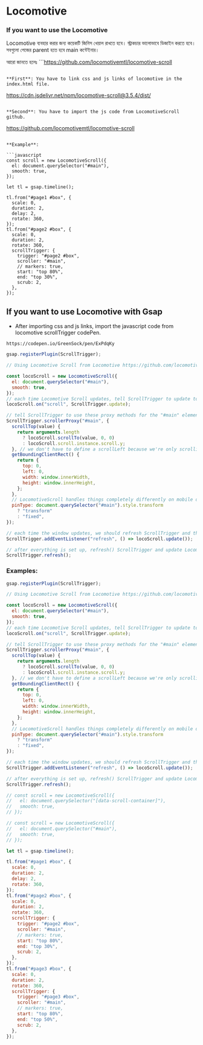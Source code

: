# Locomotive

### If you want to use the Locomotive

Locomotive ব্যবহার করার জন্য কয়েকটি জিনিস খেয়াল রাখতে হবে। স্ট্রাকচার ভালোভাবে ডিজাইন করতে হবে। সবগুলো পেজের parent হতে হবে main কন্টেইনার।

আরো জানতে হলেঃ ```https://github.com/locomotivemtl/locomotive-scroll

```

**First**: You have to link css and js links of locomotive in the index.html file.

```
https://cdn.jsdelivr.net/npm/locomotive-scroll@3.5.4/dist/

```

**Second**: You have to import the js code from LocomotiveScroll github.

```
https://github.com/locomotivemtl/locomotive-scroll

````

**Example**:

```javascript
const scroll = new LocomotiveScroll({
  el: document.querySelector("#main"),
  smooth: true,
});

let tl = gsap.timeline();

tl.from("#page1 #box", {
  scale: 0,
  duration: 2,
  delay: 2,
  rotate: 360,
});
tl.from("#page2 #box", {
  scale: 0,
  duration: 2,
  rotate: 360,
  scrollTrigger: {
    trigger: "#page2 #box",
    scroller: "#main",
    // markers: true,
    start: "top 80%",
    end: "top 30%",
    scrub: 2,
  },
});
````

## If you want to use Locomotive with Gsap

- After importing css and js links, import the javascript code from locomotive scrollTrigger codePen.

```
https://codepen.io/GreenSock/pen/ExPdqKy
```

```javascript
gsap.registerPlugin(ScrollTrigger);

// Using Locomotive Scroll from Locomotive https://github.com/locomotivemtl/locomotive-scroll

const locoScroll = new LocomotiveScroll({
  el: document.querySelector("#main"),
  smooth: true,
});
// each time Locomotive Scroll updates, tell ScrollTrigger to update too (sync positioning)
locoScroll.on("scroll", ScrollTrigger.update);

// tell ScrollTrigger to use these proxy methods for the "#main" element since Locomotive Scroll is hijacking things
ScrollTrigger.scrollerProxy("#main", {
  scrollTop(value) {
    return arguments.length
      ? locoScroll.scrollTo(value, 0, 0)
      : locoScroll.scroll.instance.scroll.y;
  }, // we don't have to define a scrollLeft because we're only scrolling vertically.
  getBoundingClientRect() {
    return {
      top: 0,
      left: 0,
      width: window.innerWidth,
      height: window.innerHeight,
    };
  },
  // LocomotiveScroll handles things completely differently on mobile devices - it doesn't even transform the container at all! So to get the correct behavior and avoid jitters, we should pin things with position: fixed on mobile. We sense it by checking to see if there's a transform applied to the container (the LocomotiveScroll-controlled element).
  pinType: document.querySelector("#main").style.transform
    ? "transform"
    : "fixed",
});

// each time the window updates, we should refresh ScrollTrigger and then update LocomotiveScroll.
ScrollTrigger.addEventListener("refresh", () => locoScroll.update());

// after everything is set up, refresh() ScrollTrigger and update LocomotiveScroll because padding may have been added for pinning, etc.
ScrollTrigger.refresh();
```

### **Examples:**

```javascript
gsap.registerPlugin(ScrollTrigger);

// Using Locomotive Scroll from Locomotive https://github.com/locomotivemtl/locomotive-scroll

const locoScroll = new LocomotiveScroll({
  el: document.querySelector("#main"),
  smooth: true,
});
// each time Locomotive Scroll updates, tell ScrollTrigger to update too (sync positioning)
locoScroll.on("scroll", ScrollTrigger.update);

// tell ScrollTrigger to use these proxy methods for the "#main" element since Locomotive Scroll is hijacking things
ScrollTrigger.scrollerProxy("#main", {
  scrollTop(value) {
    return arguments.length
      ? locoScroll.scrollTo(value, 0, 0)
      : locoScroll.scroll.instance.scroll.y;
  }, // we don't have to define a scrollLeft because we're only scrolling vertically.
  getBoundingClientRect() {
    return {
      top: 0,
      left: 0,
      width: window.innerWidth,
      height: window.innerHeight,
    };
  },
  // LocomotiveScroll handles things completely differently on mobile devices - it doesn't even transform the container at all! So to get the correct behavior and avoid jitters, we should pin things with position: fixed on mobile. We sense it by checking to see if there's a transform applied to the container (the LocomotiveScroll-controlled element).
  pinType: document.querySelector("#main").style.transform
    ? "transform"
    : "fixed",
});

// each time the window updates, we should refresh ScrollTrigger and then update LocomotiveScroll.
ScrollTrigger.addEventListener("refresh", () => locoScroll.update());

// after everything is set up, refresh() ScrollTrigger and update LocomotiveScroll because padding may have been added for pinning, etc.
ScrollTrigger.refresh();

// const scroll = new LocomotiveScroll({
//   el: document.querySelector("[data-scroll-container]"),
//   smooth: true,
// });

// const scroll = new LocomotiveScroll({
//   el: document.querySelector("#main"),
//   smooth: true,
// });

let tl = gsap.timeline();

tl.from("#page1 #box", {
  scale: 0,
  duration: 2,
  delay: 2,
  rotate: 360,
});
tl.from("#page2 #box", {
  scale: 0,
  duration: 2,
  rotate: 360,
  scrollTrigger: {
    trigger: "#page2 #box",
    scroller: "#main",
    // markers: true,
    start: "top 80%",
    end: "top 30%",
    scrub: 2,
  },
});
tl.from("#page3 #box", {
  scale: 0,
  duration: 2,
  rotate: 360,
  scrollTrigger: {
    trigger: "#page3 #box",
    scroller: "#main",
    // markers: true,
    start: "top 80%",
    end: "top 50%",
    scrub: 2,
  },
});
```
